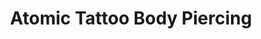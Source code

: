 ---
title: "Atomic Tattoo Body Piercing"
url: /wintersville/atomic-tattoo-body-piercing/
shop: tattoo
---